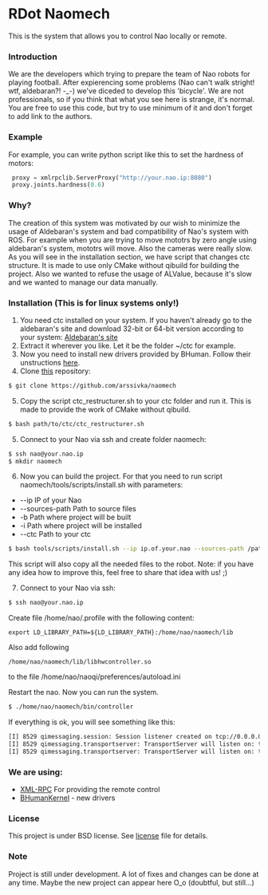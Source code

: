 # RDot Naomech
This is the system that allows you to control Nao locally or remote.

### Introduction

We are the developers which trying to prepare the team of Nao robots for playing football. After expierencing some problems 
(Nao can't walk stright! wtf, aldebaran?! -_-) we've diceded to develop this 'bicycle'. We are not professionals, so if you think that
what you see here is strange, it's normal. You are free to use this code, but try to use minimum of it and don't forget to add link
to the authors.

### Example

For example, you can write python script like this to set the hardness of motors:

```python
 proxy = xmlrpclib.ServerProxy("http://your.nao.ip:8080")
 proxy.joints.hardness(0.6)
```

### Why?

The creation of this system was motivated by our wish to minimize the usage of Aldebaran's system and bad compatibility of
Nao's system with ROS. For example when you are trying to move mototrs by zero angle using aldebaran's system, mototrs will
move. Also the cameras were really slow. As you will see in the installation section, we have script that changes ctc structure. It is made to use only CMake without qibuild for building the project. Also we wanted to refuse the usage of ALValue, because it's slow and 
we wanted to manage our data manually.

### Installation (This is for linux systems only!)

1. You need ctc installed on your system. If you haven't already go to the aldebaran's site and download 32-bit or 64-bit version according
to your system: [Aldebaran's site][aldbr]
2. Extract it wherever you like. Let it be the folder ~/ctc for example.
3. Now you need to install new drivers provided by BHuman. Follow their unstructions [here][BHumanKernel].
4. Clone [this][rep] repository:

  ```sh
  $ git clone https://github.com/arssivka/naomech
  ```
5. Copy the script ctc_restructurer.sh to your ctc folder and run it. This is made to provide the work of CMake without qibuild.

  ```sh
  $ bash path/to/ctc/ctc_restructurer.sh
  ```
  
5. Connect to your Nao via ssh and create folder naomech:

  ```sh
  $ ssh nao@your.nao.ip
  $ mkdir naomech
  ```
6. Now you can build the project. For that you need to run script naomech/tools/scripts/install.sh with parameters:
  - --ip IP of your Nao
  - --sources-path Path to source files
  - -b Path where project will be built
  - -i Path where project will be installed
  - --ctc Path to your ctc
  
  ```sh
  $ bash tools/scripts/install.sh --ip ip.of.your.nao --sources-path /path/to/naomech/ -b /path/to/build/ -i /path/to/intsall/ --ctc /path/to/ctc/
  ```
  
  This script will also copy all the needed files to the robot.
  Note: if you have any idea how to improve this, feel free to share that idea with us! ;)
  
7. Connect to your Nao via ssh:

  ```sh
  $ ssh nao@your.nao.ip
  ```
  
  Create file /home/nao/.profile with the following content:
  
  ```
  export LD_LIBRARY_PATH=${LD_LIBRARY_PATH}:/home/nao/naomech/lib
  ```
  
  Also add following
  
  ```
  /home/nao/naomech/lib/libhwcontroller.so
  ```
  
  to the file /home/nao/naoqi/preferences/autoload.ini
  
  Restart the nao.
  Now you can run the system.
  
  ```sh
  $ ./home/nao/naomech/bin/controller
  ```
  
  If everything is ok, you will see something like this:
  
  ```sh
  [I] 8529 qimessaging.session: Session listener created on tcp://0.0.0.0:0
  [I] 8529 qimessaging.transportserver: TransportServer will listen on: tcp://127.0.0.1:47123
  [I] 8529 qimessaging.transportserver: TransportServer will listen on: tcp://192.168.0.8:47123
  ```
  
### We are using:
 
  * [XML-RPC] For providing the remote control
  * [BHumanKernel] - new drivers
 
### License
  This project is under BSD license. See [license][lic] file for details.
  
### Note
  Project is still under development. A lot of fixes and changes can be done at any time. Maybe the new project can appear here O_o (doubtful, but still...)

[aldbr]: <https://community.aldebaran.com/en/resources/software/>
[rep]: <https://github.com/arssivka/naomech>
[BHumanKernel]: <https://github.com/bhuman/BKernel>
[XML-RPC]: <https://github.com/ensc/xmlrpc-c>
[lic]: <https://github.com/arssivka/naomech/blob/master/LICENSE>
